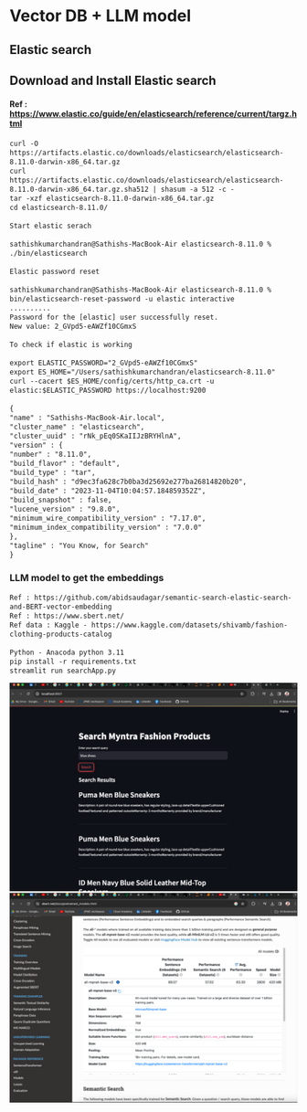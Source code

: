 # Vector DB + LLM model
## Elastic search 
## Download and Install Elastic search
#### Ref : https://www.elastic.co/guide/en/elasticsearch/reference/current/targz.html
    
    curl -O https://artifacts.elastic.co/downloads/elasticsearch/elasticsearch-8.11.0-darwin-x86_64.tar.gz
    curl https://artifacts.elastic.co/downloads/elasticsearch/elasticsearch-8.11.0-darwin-x86_64.tar.gz.sha512 | shasum -a 512 -c -
    tar -xzf elasticsearch-8.11.0-darwin-x86_64.tar.gz
    cd elasticsearch-8.11.0/

    Start elastic serach
    
    sathishkumarchandran@Sathishs-MacBook-Air elasticsearch-8.11.0 % ./bin/elasticsearch
    
    Elastic password reset
    
    sathishkumarchandran@Sathishs-MacBook-Air elasticsearch-8.11.0 % bin/elasticsearch-reset-password -u elastic interactive
    .......... 
    Password for the [elastic] user successfully reset.
    New value: 2_GVpd5-eAWZf10CGmxS
    
    To check if elastic is working
    
    export ELASTIC_PASSWORD="2_GVpd5-eAWZf10CGmxS"
    export ES_HOME="/Users/sathishkumarchandran/elasticsearch-8.11.0"
    curl --cacert $ES_HOME/config/certs/http_ca.crt -u elastic:$ELASTIC_PASSWORD https://localhost:9200
    
    {
    "name" : "Sathishs-MacBook-Air.local",
    "cluster_name" : "elasticsearch",
    "cluster_uuid" : "rNk_pEq0SKaIIJzBRYHlnA",
    "version" : {
    "number" : "8.11.0",
    "build_flavor" : "default",
    "build_type" : "tar",
    "build_hash" : "d9ec3fa628c7b0ba3d25692e277ba26814820b20",
    "build_date" : "2023-11-04T10:04:57.184859352Z",
    "build_snapshot" : false,
    "lucene_version" : "9.8.0",
    "minimum_wire_compatibility_version" : "7.17.0",
    "minimum_index_compatibility_version" : "7.0.0"
    },
    "tagline" : "You Know, for Search"
    }

### LLM model to get the embeddings
    Ref : https://github.com/abidsaudagar/semantic-search-elastic-search-and-BERT-vector-embedding
    Ref : https://www.sbert.net/   
    Ref data : Kaggle - https://www.kaggle.com/datasets/shivamb/fashion-clothing-products-catalog
    
    Python - Anacoda python 3.11
    pip install -r requirements.txt
    streamlit run searchApp.py

![Product Search](img/vectordb_web.png)
![LLM model](img/vectordb_llm_model.png)
    
